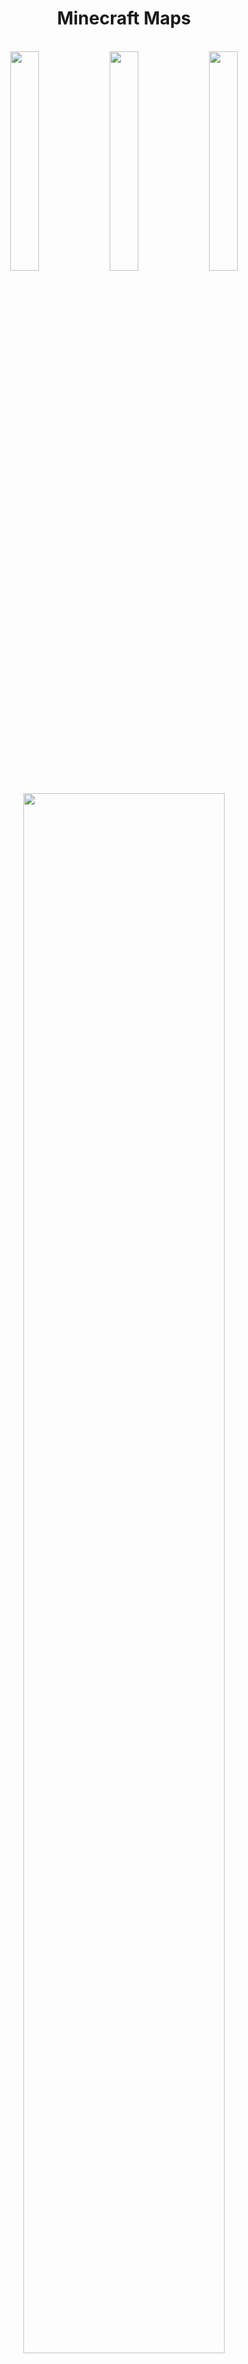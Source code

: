 <div align="center"><h1>Minecraft Maps</h1></div>

<br>

<div align="center">
<img src="https://raw.githubusercontent.com/RomanKryvolapov/Java-and-Android/master/MinecraftMaps%20-%202020%20-%20Android/Screenshot_1.png" width="30%" />&nbsp;&nbsp;<img src="https://raw.githubusercontent.com/RomanKryvolapov/Java-and-Android/master/MinecraftMaps%20-%202020%20-%20Android/Screenshot_2.png" width="30%" />&nbsp;&nbsp;<img src="https://raw.githubusercontent.com/RomanKryvolapov/Java-and-Android/master/MinecraftMaps%20-%202020%20-%20Android/Screenshot_3.png" width="30%" /></div>
<br>
<div align="center"><img src="https://raw.githubusercontent.com/RomanKryvolapov/Java-and-Android/master/MinecraftMaps%20-%202020%20-%20Android/Task.png" width="80%" /></div>
<br>
<p>Got this assignment as test for Android Developer vacancy as description and UI on Figma</p>
<p>Made this app 90 percent in 1 business day</p>
<p>update:</p>
<p>Made this app 100 percent in 2 business day</p>
<br>
<p>Получил это задание как тестовое на вакансию Android Developer как описание и UI на Figma</p>
<p>Cделал это приложение на 90 процентов за 1 рабочий день</p>
<p>обновление:</p>
<p>Cделал это приложение на 100 процентов за 2 рабочих дня</p>

